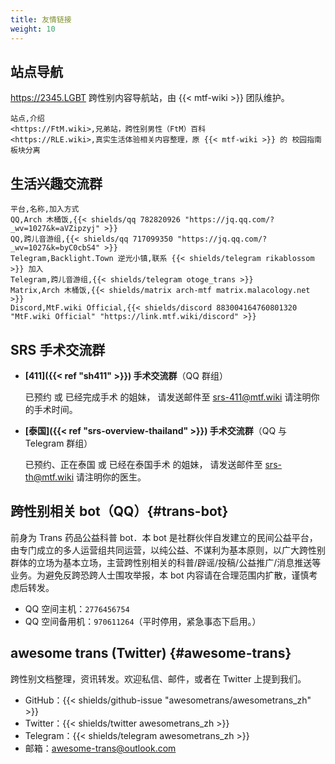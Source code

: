 ```yaml
---
title: 友情链接
weight: 10
---
```


## 站点导航

<https://2345.LGBT> 跨性别内容导航站，由 {{< mtf-wiki >}} 团队维护。

```csv
站点,介绍
<https://FtM.wiki>,兄弟站，跨性别男性（FtM）百科
<https://RLE.wiki>,真实生活体验相关内容整理，原 {{< mtf-wiki >}} 的 校园指南 板块分离
```

## 生活兴趣交流群

```csv
平台,名称,加入方式
QQ,Arch 木桶饭,{{< shields/qq 782820926 "https://jq.qq.com/?_wv=1027&k=aVZipzyj" >}}
QQ,跨儿音游组,{{< shields/qq 717099350 "https://jq.qq.com/?_wv=1027&k=byC0cbS4" >}}
Telegram,Backlight.Town 逆光小镇,联系 {{< shields/telegram rikablossom >}} 加入
Telegram,跨儿音游组,{{< shields/telegram otoge_trans >}}
Matrix,Arch 木桶饭,{{< shields/matrix arch-mtf matrix.malacology.net >}}
Discord,MtF.wiki Official,{{< shields/discord 883004164760801320 "MtF.wiki Official" "https://link.mtf.wiki/discord" >}}
```

## SRS 手术交流群

- **[411]({{< ref "sh411" >}}) 手术交流群**（QQ 群组）

  已预约 或 已经完成手术 的姐妹，
  请发送邮件至 <srs-411@mtf.wiki> 请注明你的手术时间。

- **[泰国]({{< ref "srs-overview-thailand" >}}) 手术交流群**（QQ 与 Telegram 群组）

  已预约、正在泰国 或 已经在泰国手术 的姐妹，
  请发送邮件至 <srs-th@mtf.wiki> 请注明你的医生。

## 跨性别相关 bot（QQ）{#trans-bot}

前身为 Trans 药品公益科普 bot．本 bot 是社群伙伴自发建立的民间公益平台，由专门成立的多人运营组共同运营，以纯公益、不谋利为基本原则，以广大跨性别群体的立场为基本立场，主营跨性别相关的科普/辟谣/投稿/公益推广/消息推送等业务。为避免反跨恐跨人士围攻举报，本 bot 内容请在合理范围内扩散，谨慎考虑后转发。

- QQ 空间主机：`2776456754`
- QQ 空间备用机：`970611264`（平时停用，紧急事态下启用。）

## awesome trans <i class="trans-flag"></i> (Twitter) {#awesome-trans}

跨性别文档整理，资讯转发。欢迎私信、邮件，或者在 Twitter 上提到我们。

- GitHub：{{< shields/github-issue "awesometrans/awesometrans_zh" >}}
- Twitter：{{< shields/twitter awesometrans_zh >}}
- Telegram：{{< shields/telegram awesometrans_zh >}}
- 邮箱：<awesome-trans@outlook.com>
